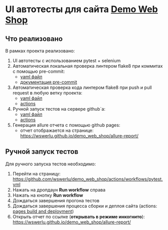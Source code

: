 # UI автотесты для сайта [Demo Web Shop](https://demowebshop.tricentis.com/)

## Что реализовано

В рамках проекта реализовано:

1. UI автотесты с использованием pytest + selenium
2. Автоматическая локальная проверка линтером flake8 при коммитах с помощью pre-commit:
   * [yaml файл](https://github.com/wswerlu/demo_web_shop/blob/main/.pre-commit-config.yaml)
   * [документация pre-commit](https://pre-commit.com/)
3. Автоматическая проверка кода линтером flake8 при push и pull request в любую ветку проекта:
   * [yaml файл](https://github.com/wswerlu/demo_web_shop/blob/main/.github/workflows/flake8.yml)
   * [actions](https://github.com/wswerlu/demo_web_shop/actions/workflows/flake8.yml)
4. Ручной запуск тестов на сервере github`а:
   * [yaml файл](https://github.com/wswerlu/demo_web_shop/blob/main/.github/workflows/pytest.yml)
   * [actions](https://github.com/wswerlu/demo_web_shop/actions/workflows/pytest.yml)
5. Генерация allure отчета с помощью github pages:
   * отчет отображается на странице: https://wswerlu.github.io/demo_web_shop/allure-report/

## Ручной запуск тестов

Для ручного запуска тестов необходимо:

1. Перейти на страницу: https://github.com/wswerlu/demo_web_shop/actions/workflows/pytest.yml
2. Нажать на дропдаун **Run workflow** справа
3. Нажать на кнопку **Run workflow**
4. Дождаться завершения прогона тестов
5. Дождаться завершения процесса сборки и деплоя сайта (actions: [pages build and deployment](https://github.com/wswerlu/demo_web_shop/actions/workflows/pages/pages-build-deployment))
6. Открыть отчет по ссылке (**открывать в режиме инкогнито**): https://wswerlu.github.io/demo_web_shop/allure-report/